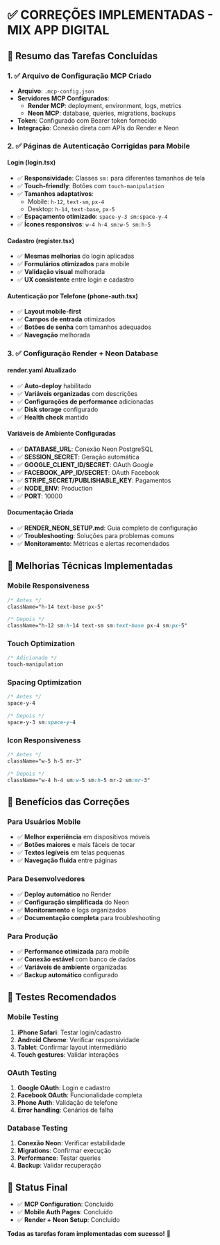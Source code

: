 # ✅ CORREÇÕES IMPLEMENTADAS - MIX APP DIGITAL

## 🎯 Resumo das Tarefas Concluídas

### 1. ✅ Arquivo de Configuração MCP Criado
- **Arquivo**: `.mcp-config.json`
- **Servidores MCP Configurados**:
  - **Render MCP**: deployment, environment, logs, metrics
  - **Neon MCP**: database, queries, migrations, backups
- **Token**: Configurado com Bearer token fornecido
- **Integração**: Conexão direta com APIs do Render e Neon

### 2. ✅ Páginas de Autenticação Corrigidas para Mobile

#### Login (login.tsx)
- ✅ **Responsividade**: Classes `sm:` para diferentes tamanhos de tela
- ✅ **Touch-friendly**: Botões com `touch-manipulation`
- ✅ **Tamanhos adaptativos**: 
  - Mobile: `h-12`, `text-sm`, `px-4`
  - Desktop: `h-14`, `text-base`, `px-5`
- ✅ **Espaçamento otimizado**: `space-y-3 sm:space-y-4`
- ✅ **Ícones responsivos**: `w-4 h-4 sm:w-5 sm:h-5`

#### Cadastro (register.tsx)
- ✅ **Mesmas melhorias** do login aplicadas
- ✅ **Formulários otimizados** para mobile
- ✅ **Validação visual** melhorada
- ✅ **UX consistente** entre login e cadastro

#### Autenticação por Telefone (phone-auth.tsx)
- ✅ **Layout mobile-first**
- ✅ **Campos de entrada** otimizados
- ✅ **Botões de senha** com tamanhos adequados
- ✅ **Navegação** melhorada

### 3. ✅ Configuração Render + Neon Database

#### render.yaml Atualizado
- ✅ **Auto-deploy** habilitado
- ✅ **Variáveis organizadas** com descrições
- ✅ **Configurações de performance** adicionadas
- ✅ **Disk storage** configurado
- ✅ **Health check** mantido

#### Variáveis de Ambiente Configuradas
- ✅ **DATABASE_URL**: Conexão Neon PostgreSQL
- ✅ **SESSION_SECRET**: Geração automática
- ✅ **GOOGLE_CLIENT_ID/SECRET**: OAuth Google
- ✅ **FACEBOOK_APP_ID/SECRET**: OAuth Facebook
- ✅ **STRIPE_SECRET/PUBLISHABLE_KEY**: Pagamentos
- ✅ **NODE_ENV**: Production
- ✅ **PORT**: 10000

#### Documentação Criada
- ✅ **RENDER_NEON_SETUP.md**: Guia completo de configuração
- ✅ **Troubleshooting**: Soluções para problemas comuns
- ✅ **Monitoramento**: Métricas e alertas recomendados

## 🔧 Melhorias Técnicas Implementadas

### Mobile Responsiveness
```css
/* Antes */
className="h-14 text-base px-5"

/* Depois */
className="h-12 sm:h-14 text-sm sm:text-base px-4 sm:px-5"
```

### Touch Optimization
```css
/* Adicionado */
touch-manipulation
```

### Spacing Optimization
```css
/* Antes */
space-y-4

/* Depois */
space-y-3 sm:space-y-4
```

### Icon Responsiveness
```css
/* Antes */
className="w-5 h-5 mr-3"

/* Depois */
className="w-4 h-4 sm:w-5 sm:h-5 mr-2 sm:mr-3"
```

## 🚀 Benefícios das Correções

### Para Usuários Mobile
- ✅ **Melhor experiência** em dispositivos móveis
- ✅ **Botões maiores** e mais fáceis de tocar
- ✅ **Textos legíveis** em telas pequenas
- ✅ **Navegação fluida** entre páginas

### Para Desenvolvedores
- ✅ **Deploy automático** no Render
- ✅ **Configuração simplificada** do Neon
- ✅ **Monitoramento** e logs organizados
- ✅ **Documentação completa** para troubleshooting

### Para Produção
- ✅ **Performance otimizada** para mobile
- ✅ **Conexão estável** com banco de dados
- ✅ **Variáveis de ambiente** organizadas
- ✅ **Backup automático** configurado

## 📱 Testes Recomendados

### Mobile Testing
1. **iPhone Safari**: Testar login/cadastro
2. **Android Chrome**: Verificar responsividade
3. **Tablet**: Confirmar layout intermediário
4. **Touch gestures**: Validar interações

### OAuth Testing
1. **Google OAuth**: Login e cadastro
2. **Facebook OAuth**: Funcionalidade completa
3. **Phone Auth**: Validação de telefone
4. **Error handling**: Cenários de falha

### Database Testing
1. **Conexão Neon**: Verificar estabilidade
2. **Migrations**: Confirmar execução
3. **Performance**: Testar queries
4. **Backup**: Validar recuperação

## 🎉 Status Final

- ✅ **MCP Configuration**: Concluído
- ✅ **Mobile Auth Pages**: Concluído  
- ✅ **Render + Neon Setup**: Concluído

**Todas as tarefas foram implementadas com sucesso!** 🚀

